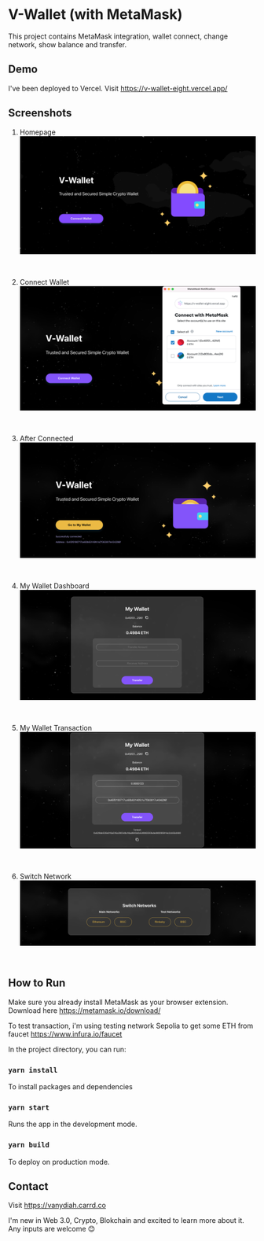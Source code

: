# V-Wallet (with MetaMask)

This project contains MetaMask integration, wallet connect, change network, show balance and transfer.

## Demo
I've been deployed to Vercel. Visit https://v-wallet-eight.vercel.app/

## Screenshots

1. Homepage
![1](./screenshots/wallet1.gif)
<br />

2. Connect Wallet
![2](./screenshots/wallet5.png)
<br />

3. After Connected
![3](./screenshots/wallet6.png)
<br />

4. My Wallet Dashboard
![4](./screenshots/wallet-my1.png)
<br />

5. My Wallet Transaction
![5](./screenshots/wallet-my3.png)
<br />

6. Switch Network
![5](./screenshots/wallet-my4.png)
<br />

## How to Run

Make sure you already install MetaMask as your browser extension. Download here https://metamask.io/download/ <br/>

To test transaction, i'm using testing network Sepolia to get some ETH from faucet https://www.infura.io/faucet <br/>

In the project directory, you can run:

### `yarn install`

To install packages and dependencies

### `yarn start`

Runs the app in the development mode.

### `yarn build`

To deploy on production mode.

## Contact
Visit https://vanydiah.carrd.co

I'm new in Web 3.0, Crypto, Blokchain and excited to learn more about it. Any inputs are welcome 😊